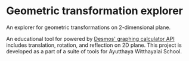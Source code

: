 # Geometric transformation explorer

An explorer for geometric transformations on 2-dimensional plane.

An educational tool for powered by [Desmos' graphing calculator API](https://www.desmos.com/api/v1.11/docs/index.html) includes translation, rotation, and reflection on 2D plane. This project is developed as a part of a suite of tools for Ayutthaya Witthayalai School.
